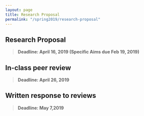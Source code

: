 ```yaml
---
layout: page
title: Research Proposal
permalink: "/spring2019/research-proposal"
---
```


## Research Proposal

> **Deadline: April 16, 2019 (Specific Aims due Feb 19, 2019)**

## In-class peer review

> **Deadline: April 26, 2019**

## Written response to reviews

> **Deadline: May 7,2019**
<!--stackedit_data:
eyJoaXN0b3J5IjpbLTIxMzk5MTUxNiwxNzIxMjk5MTZdfQ==
-->